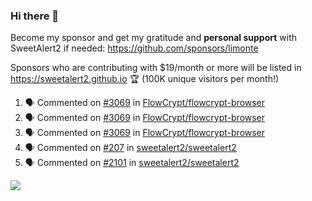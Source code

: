 ### Hi there 👋

Become my sponsor and get my gratitude and **personal support** with SweetAlert2 if needed: https://github.com/sponsors/limonte

Sponsors who are contributing with $19/month or more will be listed in https://sweetalert2.github.io 🏆 (100K unique visitors per month!)

<!--START_SECTION:activity-->
1. 🗣 Commented on [#3069](https://github.com/FlowCrypt/flowcrypt-browser/issues/3069) in [FlowCrypt/flowcrypt-browser](https://github.com/FlowCrypt/flowcrypt-browser)
2. 🗣 Commented on [#3069](https://github.com/FlowCrypt/flowcrypt-browser/issues/3069) in [FlowCrypt/flowcrypt-browser](https://github.com/FlowCrypt/flowcrypt-browser)
3. 🗣 Commented on [#3069](https://github.com/FlowCrypt/flowcrypt-browser/issues/3069) in [FlowCrypt/flowcrypt-browser](https://github.com/FlowCrypt/flowcrypt-browser)
4. 🗣 Commented on [#207](https://github.com/sweetalert2/sweetalert2/issues/207) in [sweetalert2/sweetalert2](https://github.com/sweetalert2/sweetalert2)
5. 🗣 Commented on [#2101](https://github.com/sweetalert2/sweetalert2/issues/2101) in [sweetalert2/sweetalert2](https://github.com/sweetalert2/sweetalert2)
<!--END_SECTION:activity-->

![](https://github-readme-stats.vercel.app/api?username=limonte&theme=vue&show_icons=true)
